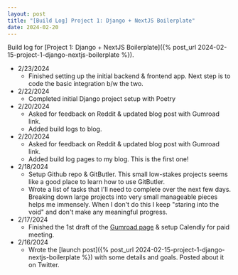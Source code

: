 ```yaml
---
layout: post
title: "[Build Log] Project 1: Django + NextJS Boilerplate"
date: 2024-02-20
---
```

Build log for [Project 1: Django + NextJS Boilerplate]({% post_url 2024-02-15-project-1-django-nextjs-boilerplate %}).

- 2/23/2024
  - Finished setting up the initial backend & frontend app. Next step is to code the basic integration b/w the two.
- 2/22/2024
  - Completed initial Django project setup with Poetry
- 2/20/2024
  - Asked for feedback on Reddit & updated blog post with Gumroad link.
  - Added build logs to blog.
- 2/20/2024
    - Asked for feedback on Reddit & updated blog post with Gumroad link.
    - Added build log pages to my blog. This is the first one!
- 2/18/2024
    - Setup Github repo & GitButler. This small low-stakes projects seems like a good place to learn how to use GitButler.
    - Wrote a list of tasks that I'll need to complete over the next few days. Breaking down large projects into very small manageable pieces helps me immensely. When I don't do this I keep "staring into the void" and don't make any meaningful progress.
- 2/17/2024
    - Finished the 1st draft of the [Gumroad page](https://asadjb.gumroad.com/l/nextjs-django-template) & setup Calendly for paid meeting.
- 2/16/2024
    - Wrote the [launch post]({% post_url 2024-02-15-project-1-django-nextjs-boilerplate %}) with some details and goals. Posted about it on Twitter.